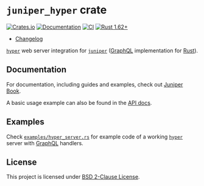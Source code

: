 `juniper_hyper` crate
=====================

[![Crates.io](https://img.shields.io/crates/v/juniper_hyper.svg?maxAge=2592000)](https://crates.io/crates/juniper_hyper)
[![Documentation](https://docs.rs/juniper_hyper/badge.svg)](https://docs.rs/juniper_hyper)
[![CI](https://github.com/graphql-rust/juniper/workflows/CI/badge.svg?branch=master "CI")](https://github.com/graphql-rust/juniper/actions?query=workflow%3ACI+branch%3Amaster)
[![Rust 1.62+](https://img.shields.io/badge/rustc-1.62+-lightgray.svg "Rust 1.62+")](https://blog.rust-lang.org/2022/06/30/Rust-1.62.0.html)

- [Changelog](https://github.com/graphql-rust/juniper/blob/master/juniper_hyper/CHANGELOG.md)

[`hyper`] web server integration for [`juniper`] ([GraphQL] implementation for [Rust]).




## Documentation

For documentation, including guides and examples, check out [Juniper Book].

A basic usage example can also be found in the [API docs][`juniper_hyper`].




## Examples

Check [`examples/hyper_server.rs`][1] for example code of a working [`hyper`] server with [GraphQL] handlers.




## License

This project is licensed under [BSD 2-Clause License](https://github.com/graphql-rust/juniper/blob/master/juniper_hyper/LICENSE).




[`hyper`]: https://docs.rs/hyper
[`juniper`]: https://docs.rs/juniper
[`juniper_hyper`]: https://docs.rs/juniper_hyper
[GraphQL]: http://graphql.org
[Juniper Book]: https://graphql-rust.github.io
[Rust]: https://www.rust-lang.org

[1]: https://github.com/graphql-rust/juniper/blob/master/juniper_hyper/examples/hyper_server.rs
